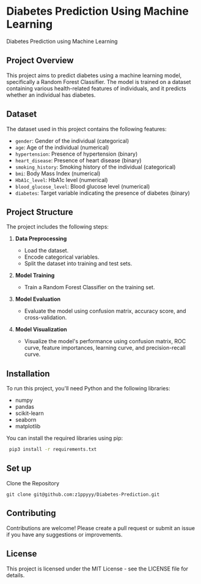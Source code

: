 # Diabetes Prediction Using Machine Learning
Diabetes Prediction using Machine Learning

## Project Overview

This project aims to predict diabetes using a machine learning model, specifically a Random Forest Classifier. The model is trained on a dataset containing various health-related features of individuals, and it predicts whether an individual has diabetes.

## Dataset

The dataset used in this project contains the following features:
- `gender`: Gender of the individual (categorical)
- `age`: Age of the individual (numerical)
- `hypertension`: Presence of hypertension (binary)
- `heart_disease`: Presence of heart disease (binary)
- `smoking_history`: Smoking history of the individual (categorical)
- `bmi`: Body Mass Index (numerical)
- `HbA1c_level`: HbA1c level (numerical)
- `blood_glucose_level`: Blood glucose level (numerical)
- `diabetes`: Target variable indicating the presence of diabetes (binary)

## Project Structure

The project includes the following steps:
1. **Data Preprocessing**
   - Load the dataset.
   - Encode categorical variables.
   - Split the dataset into training and test sets.

2. **Model Training**
   - Train a Random Forest Classifier on the training set.

3. **Model Evaluation**
   - Evaluate the model using confusion matrix, accuracy score, and cross-validation.

4. **Model Visualization**
   - Visualize the model's performance using confusion matrix, ROC curve, feature importances, learning curve, and precision-recall curve.

## Installation

To run this project, you'll need Python and the following libraries:
- numpy
- pandas
- scikit-learn
- seaborn
- matplotlib

You can install the required libraries using pip:

```bash
 pip3 install -r requirements.txt
```

## Set up

Clone the Repository
```
git clone git@github.com:z1ppyyy/Diabetes-Prediction.git
```

## Contributing

Contributions are welcome! Please create a pull request or submit an issue if you have any suggestions or improvements.

## License

This project is licensed under the MIT License - see the LICENSE file for details.
